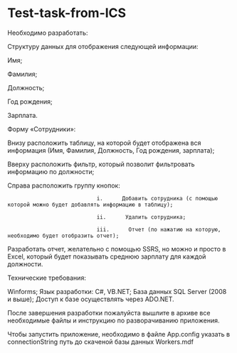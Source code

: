 # Test-task-from-ICS
Необходимо разработать:

Структуру данных для отображения следующей информации:

Имя;

Фамилия;

Должность;

Год рождения;

Зарплата.

Форму «Сотрудники»:

Внизу расположить таблицу, на которой будет отображена вся информация (Имя, Фамилия, Должность, Год рождения, зарплата);

Вверху расположить фильтр, который позволит фильтровать информацию по должности;

Справа расположить группу кнопок:
                                
                                i.      Добавить сотрудника (с помощью которой можно будет добавлять информацию в таблицу);

                                ii.      Удалить сотрудника;

                                iii.      Отчет (по нажатию на которую, необходимо будет отобразить отчет);

Разработать отчет, желательно с помощью SSRS, но можно и просто в Excel, который будет показывать среднюю зарплату для каждой должности.

Технические требования:

Winforms;
Язык разработки: С#, VB.NET;
База данных SQL Server (2008 и выше);
Доступ к базе осуществлять через ADO.NET.

После завершения разработки пожалуйста вышлите в архиве все необходимые файлы и инструкцию по разворачиванию приложения.

Чтобы запустить приложение, необходимо в файле App.config указать в connectionString путь до скаченой базы данных Workers.mdf
